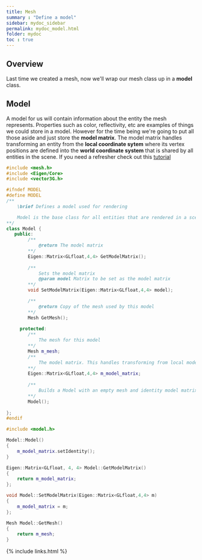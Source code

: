 ```yaml
---
title: Mesh
summary : "Define a model"
sidebar: mydoc_sidebar
permalink: mydoc_model.html
folder: mydoc
toc : true
---
```


## Overview
Last time we created a mesh, now we'll wrap our mesh class up in a **model** class.

## Model
A model for us will contain information about the entity the mesh represents. Properties such as color, reflectivity, etc are examples of things we could store in a model. However for the time being we're going to put all those aside and just store the **model matrix**. The model matrix handles transforming an entity from the **local coordinate sytem** where its vertex positions are defined into the **world coordinate system** that is shared by all entities in the scene. If you need a refresher check out this [tutorial](https://learnopengl.com/#!Getting-started/Coordinate-Systems) 

```c++
#include <mesh.h>
#include <Eigen/Core>
#include <vector3G.h>

#ifndef MODEL
#define MODEL
/**
    \brief Defines a model used for rendering

    Model is the base class for all entities that are rendered in a scene. It stores properites such as the mesh, material properties, textures, etc. It also holds the <b>model matrix</b> which handles transforming the mesh from local coordinates to world coordinates. See [Here](https://learnopengl.com/#!Getting-started/Coordinate-Systems) for more details.
**/
class Model {
   public:
        /**
            @return The model matrix
        **/
        Eigen::Matrix<GLfloat,4,4> GetModelMatrix();
       
        /**
            Sets the model matrix
            @param model Matrix to be set as the model matrix
        **/ 
        void SetModelMatrix(Eigen::Matrix<GLfloat,4,4> model);

        /**
            @return Copy of the mesh used by this model
        **/
        Mesh GetMesh();
        
     protected:
        /**
            The mesh for this model
        **/
        Mesh m_mesh; 
        /**
            The model matrix. This handles transforming from local model coordinates to world coordinates
        **/
        Eigen::Matrix<GLfloat,4,4> m_model_matrix;  
        
        /**
            Builds a Model with an empty mesh and identity model matrix
        **/
        Model();
    
};
#endif
````

```c++
#include <model.h>

Model::Model()
{
    m_model_matrix.setIdentity();
}

Eigen::Matrix<GLfloat, 4, 4> Model::GetModelMatrix()
{
    return m_model_matrix;
};

void Model::SetModelMatrix(Eigen::Matrix<GLfloat,4,4> m)
{
    m_model_matrix = m;
};

Mesh Model::GetMesh()
{
    return m_mesh;
}
````
{% include links.html %}
